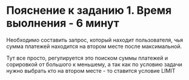 # Пояснение к заданию 1. Время выолнения - 6 минут

Необходимо составить запрос, который находит пользователя, чья сумма платежей находится на втором месте после максимальной.

Тут все просто, регулируется это поиском суммы платежей и сорировкой от большого к меньшему, а так как по условию задачи нужно выбрать кто на втором месте - то ставится условие LIMIT


